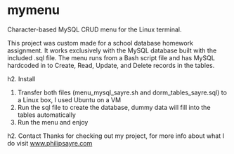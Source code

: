 # mymenu
Character-based MySQL CRUD menu for the Linux terminal.

This project was custom made for a school database homework assignment. 
It works exclusively with the MySQL database built with the included .sql file.
The menu runs from a Bash script file and has MySQL hardcoded in to Create, Read, Update, and Delete records in the tables.

h2. Install
1) Transfer both files (menu_mysql_sayre.sh and dorm_tables_sayre.sql) to a Linux box, I used Ubuntu on a VM
2) Run the sql file to create the database, dummy data will fill into the tables automatically
3) Run the menu and enjoy

h2. Contact
Thanks for checking out my project, for more info about what I do visit www.philipsayre.com
